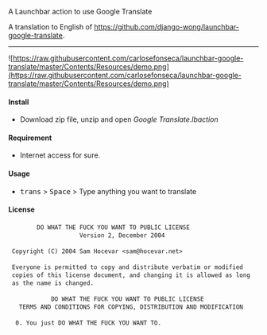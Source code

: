 A Launchbar action to use Google Translate

A translation to English of https://github.com/django-wong/launchbar-google-translate.

---

![https://raw.githubusercontent.com/carlosefonseca/launchbar-google-translate/master/Contents/Resources/demo.png](https://raw.githubusercontent.com/carlosefonseca/launchbar-google-translate/master/Contents/Resources/demo.png)

#### Install

- Download zip file, unzip and open *Google Translate.lbaction*


#### Requirement

- Internet access for sure.

#### Usage

- <kbd>trans</kbd> > <kbd>Space</kbd> > Type anything you want to translate

#### License
```
        DO WHAT THE FUCK YOU WANT TO PUBLIC LICENSE
                    Version 2, December 2004

 Copyright (C) 2004 Sam Hocevar <sam@hocevar.net>

 Everyone is permitted to copy and distribute verbatim or modified
 copies of this license document, and changing it is allowed as long
 as the name is changed.

            DO WHAT THE FUCK YOU WANT TO PUBLIC LICENSE
   TERMS AND CONDITIONS FOR COPYING, DISTRIBUTION AND MODIFICATION

  0. You just DO WHAT THE FUCK YOU WANT TO.
```
